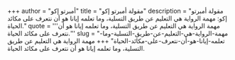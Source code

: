 +++
author = "أمبرتو إكو"
title = "مقولة أمبرتو إكو"
description = "مقولة أمبرتو إكو: مهمة الرواية هي التعليم عن طريق التسلية، وما تعلمه إيانا هو أن نتعرف على مكائد الحياة."
quote = '''مهمة الرواية هي التعليم عن طريق التسلية، وما تعلمه إيانا هو أن نتعرف على مكائد الحياة.'''
slug = "مهمة-الرواية-هي-التعليم-عن-طريق-التسلية-وما-تعلمه-إيانا-هو-أن-نتعرف-على-مكائد-الحياة"
+++
مهمة الرواية هي التعليم عن طريق التسلية، وما تعلمه إيانا هو أن نتعرف على مكائد الحياة.
